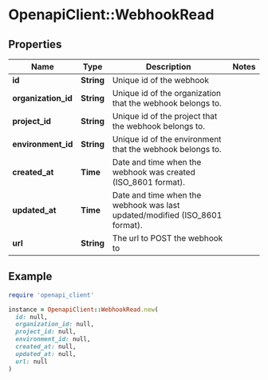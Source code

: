 # OpenapiClient::WebhookRead

## Properties

| Name | Type | Description | Notes |
| ---- | ---- | ----------- | ----- |
| **id** | **String** | Unique id of the webhook |  |
| **organization_id** | **String** | Unique id of the organization that the webhook belongs to. |  |
| **project_id** | **String** | Unique id of the project that the webhook belongs to. |  |
| **environment_id** | **String** | Unique id of the environment that the webhook belongs to. |  |
| **created_at** | **Time** | Date and time when the webhook was created (ISO_8601 format). |  |
| **updated_at** | **Time** | Date and time when the webhook was last updated/modified (ISO_8601 format). |  |
| **url** | **String** | The url to POST the webhook to |  |

## Example

```ruby
require 'openapi_client'

instance = OpenapiClient::WebhookRead.new(
  id: null,
  organization_id: null,
  project_id: null,
  environment_id: null,
  created_at: null,
  updated_at: null,
  url: null
)
```

